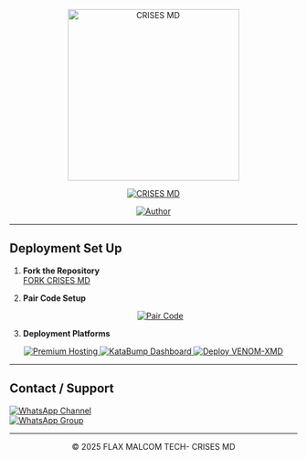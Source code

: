 <p align="center">
  <img src="https://files.catbox.moe/u1hquf.jpg" alt="CRISES MD" width="300"/>
</p>

<p align="center">
  <a href="#"><img title="CRISES MD" src="https://img.shields.io/bad CRISES MD-green?colorA=%23ff0000&colorB=%23017e40&style=for-the-badge"></a>
</p>

<p align="center">
  <a href="https://github.com/giftdee"><img title="Author" src="https://img.shields.io/badge/Author-Developer--FLAX MALCOM TECH.svg?style=for-the-badge&logo=github"></a>
</p>

---

## Deployment Set Up

1. **Fork the Repository**  
   [FORK CRISES MD](https://github.com/giftdee/CRISES-MD/fork)

2. **Pair Code Setup**  
   <p align="center">
     <a href="https://dacemdxdvenompair-aeab98ee995d.herokuapp.com/">
       <img src="https://img.shields.io/badge/Pair--Code-green?style=for-the-badge" alt="Pair Code">
     </a>
   </p>


3. **Deployment Platforms**  
<p align="center">
  <a href="https://bot-hosting.net/?aff=1370480585960587298">
    <img src="https://img.shields.io/badge/Premium--Hosting-blue?style=for-the-badge" alt="Premium Hosting">
  </a>
  <a href="https://dashboard.katabump.com/auth/login#ce51a9">
    <img src="https://img.shields.io/badge/KataBump--Dashboard-purple?style=for-the-badge" alt="KataBump Dashboard">
  </a>
  <a href="https://heroku.com/deploy?template=https://github.com/giftdee/CRISES-MD">
    <img src="https://img.shields.io/badge/Launch-Heroku-blue?style=for-the-badge&logo=heroku" alt="Deploy VENOM-XMD">
  </a>
</p>

---


## Contact / Support

[![WhatsApp Channel](https://img.shields.io/badge/Join-Channel-green?style=for-the-badge&logo=whatsapp)](https://whatsapp.com/channel/0029Vb6eFMU7YSd5Edh1Qq2i)  
[![WhatsApp Group](https://img.shields.io/badge/Join-Group-green?style=for-the-badge&logo=whatsapp)](https://chat.whatsapp.com/CaPeB0sVRTrL3aG6asYeAC)  

---

<p align="center">© 2025 FLAX MALCOM TECH- CRISES MD</p>
